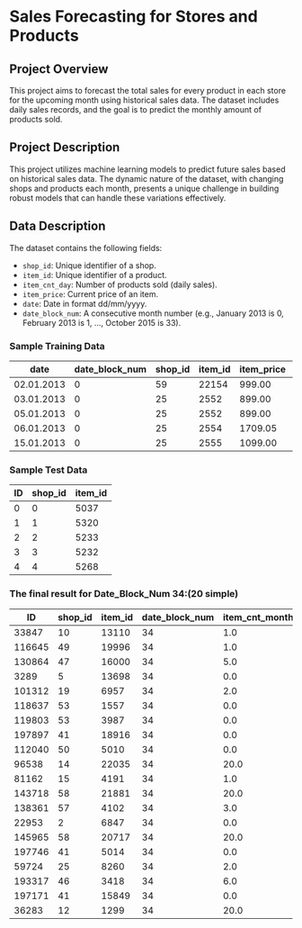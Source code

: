 # Sales Forecasting for Stores and Products

## Project Overview
This project aims to forecast the total sales for every product in each store for the upcoming month using historical sales data. The dataset includes daily sales records, and the goal is to predict the monthly amount of products sold.

## Project Description
This project utilizes machine learning models to predict future sales based on historical sales data. The dynamic nature of the dataset, with changing shops and products each month, presents a unique challenge in building robust models that can handle these variations effectively.

## Data Description
The dataset contains the following fields:
- `shop_id`: Unique identifier of a shop.
- `item_id`: Unique identifier of a product.
- `item_cnt_day`: Number of products sold (daily sales).
- `item_price`: Current price of an item.
- `date`: Date in format dd/mm/yyyy.
- `date_block_num`: A consecutive month number (e.g., January 2013 is 0, February 2013 is 1, ..., October 2015 is 33).

### Sample Training Data
| date       | date_block_num | shop_id | item_id | item_price | item_cnt_day |
|------------|----------------|---------|---------|------------|--------------|
| 02.01.2013 | 0              | 59      | 22154   | 999.00     | 1.0          |
| 03.01.2013 | 0              | 25      | 2552    | 899.00     | 1.0          |
| 05.01.2013 | 0              | 25      | 2552    | 899.00     | -1.0         |
| 06.01.2013 | 0              | 25      | 2554    | 1709.05    | 1.0          |
| 15.01.2013 | 0              | 25      | 2555    | 1099.00    | 1.0          |

### Sample Test Data
| ID | shop_id | item_id |
|----|---------|---------|
| 0  | 0       | 5037    |
| 1  | 1       | 5320    |
| 2  | 2       | 5233    |
| 3  | 3       | 5232    |
| 4  | 4       | 5268    |

### The final result for Date_Block_Num 34:(20 simple)

| ID | shop_id | item_id | date_block_num | item_cnt_month |
|----|---------|---------|----------------|----------------|
| 33847 | 10 | 13110 | 34 | 1.0 |
| 116645 | 49 | 19996 | 34 | 1.0 |
| 130864 | 47 | 16000 | 34 | 5.0 |
| 3289 | 5 | 13698 | 34 | 0.0 |
| 101312 | 19 | 6957 | 34 | 2.0 |
| 118637 | 53 | 1557 | 34 | 0.0 |
| 119803 | 53 | 3987 | 34 | 0.0 |
| 197897 | 41 | 18916 | 34 | 0.0 |
| 112040 | 50 | 5010 | 34 | 0.0 |
| 96538 | 14 | 22035 | 34 | 20.0 |
| 81162 | 15 | 4191 | 34 | 1.0 |
| 143718 | 58 | 21881 | 34 | 20.0 |
| 138361 | 57 | 4102 | 34 | 3.0 |
| 22953 | 2 | 6847 | 34 | 0.0 |
| 145965 | 58 | 20717 | 34 | 20.0 |
| 197746 | 41 | 5014 | 34 | 0.0 |
| 59724 | 25 | 8260 | 34 | 2.0 |
| 193317 | 46 | 3418 | 34 | 6.0 |
| 197171 | 41 | 15849 | 34 | 0.0 |
| 36283 | 12 | 1299 | 34 | 20.0 |
